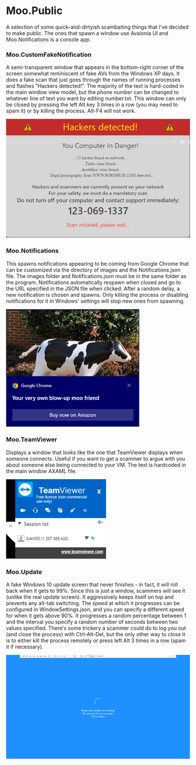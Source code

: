 Moo.Public
=

A selection of some quick-and-dirtyish scambaiting things that I've decided to make public.
The ones that spawn a window use Avalonia UI and Moo.Notifications is a console app.

### Moo.CustomFakeNotification
A semi-transparent window that appears in the bottom-right corner of the screen somewhat reminiscent of fake AVs from the Windows XP days. It does a fake scan that just goes through the names of running processes and flashes "Hackers detected!". The majority of the text is hard-coded in the main window view model, but the phone number can be changed to whatever line of text you want by editing number.txt. This window can only be closed by pressing the left Alt key 3 times in a row (you may need to spam it) or by killing the process. Alt-F4 will not work.

!["Custom fake notification"](/screenshots/youcomputerindanger.png)

### Moo.Notifications
This spawns notifications appearing to be coming from Google Chrome that can be customized via the directory of images and the Notifications.json file. The images folder and Notifications.json must be in the same folder as the program. Notifications automatically respawn when closed and go to the URL specified in the JSON file when clicked. After a random delay, a new notification is chosen and spawns. Only killing the process or disabling notifications for it in Windows' settings will stop new ones from spawning. 

!["Notifications"](/screenshots/moofriend.png)

### Moo.TeamViewer
Displays a window that looks like the one that TeamViewer displays when someone connects. Useful if you want to get a scammer to argue with you about someone else being connected to your VM. The text is hardcoded in the main window AXAML file.

!["Fake TeamViewer"](/screenshots/teamviewer.png)

### Moo.Update
A fake Windows 10 update screen that never finishes - in fact, it will roll back when it gets to 99%. Since this is just a window, scammers will see it (unlike the real update screen). It aggressively keeps itself on top and prevents any alt-tab switching. The speed at which it progresses can be configured in WindowSettings.json, and you can specify a different speed for when it gets above 90%. It progresses a random percentage between 1 and the interval you specify a random number of seconds between two values specified. There's some trickery a scammer could do to log you out (and close the process) with Ctrl-Alt-Del, but the only other way to close it is to either kill the process remotely or press left Alt 3 times in a row (spam it if necessary).

!["Fake Update"](/screenshots/update.png)